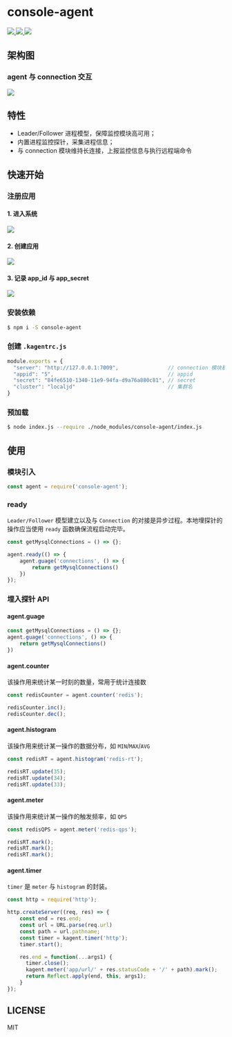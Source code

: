 
<p align=center>
    <h1>console-agent</h1>
    <a href="https://github.com/kaola-fed/kagent">
        <img src="https://img.shields.io/npm/v/kagent.svg?style=for-the-badge"/>
    </a>
    <a href="https://travis-ci.org/kaola-fed/kagent">
        <img src="https://img.shields.io/travis-ci/kaola-fed/kagent.svg?branch=feature_megalo&style=for-the-badge"/>
    </a>
    <a href="https://codecov.io/gh/kaola-fed/kagent">
        <img src="https://img.shields.io/codecov/c/github/kaola-fed/kagent.svg?style=for-the-badge"/>
    </a>
</p>

## 架构图
### agent 与 connection 交互
![](https://user-images.githubusercontent.com/10825163/50828911-b761f200-137d-11e9-90f8-f94db6d9eed3.png)

## 特性
* Leader/Follower 进程模型，保障监控模块高可用；
* 内置进程监控探针，采集进程信息；
* 与 connection 模块维持长连接，上报监控信息与执行远程端命令

## 快速开始
### 注册应用
#### 1. 进入系统
![](https://user-images.githubusercontent.com/10825163/50830874-1296e300-1384-11e9-8872-dee5d2a1a4b2.png)
#### 2. 创建应用
![](https://user-images.githubusercontent.com/10825163/50830884-1b87b480-1384-11e9-9ee9-2fd4b49c9c8e.png)
#### 3. 记录 app_id 与 app_secret
![](https://user-images.githubusercontent.com/10825163/50830883-19255a80-1384-11e9-9f99-e2b37bc52221.png)

### 安装依赖
```bash
$ npm i -S console-agent
```

### 创建 `.kagentrc.js`
```js
module.exports = {
  "server": "http://127.0.0.1:7009",                // connection 模块暴露的地址
  "appid": "5",                                     // appid
  "secret": "84fe6510-1340-11e9-94fa-d9a76a880c81", // secret
  "cluster": "localjd"                              // 集群名
}
```

### 预加载
```bash
$ node index.js --require ./node_modules/console-agent/index.js
```

## 使用
### 模块引入
```js
const agent = require('console-agent');
```

### ready
`Leader/Follower` 模型建立以及与 `Connection` 的对接是异步过程。本地埋探针的操作应当使用 `ready` 函数确保流程启动完毕。

```js
const getMysqlConnections = () => {};

agent.ready(() => {
    agent.guage('connections', () => {
        return getMysqlConnections()
    })
});
```

### 埋入探针 API
#### agent.guage
```js
const getMysqlConnections = () => {};
agent.guage('connections', () => {
    return getMysqlConnections()
})
```

#### agent.counter
该操作用来统计某一时刻的数量，常用于统计连接数

```js
const redisCounter = agent.counter('redis');

redisCounter.inc();
redisCounter.dec();
```

#### agent.histogram
该操作用来统计某一操作的数据分布，如 `MIN`/`MAX`/`AVG`

```js
const redisRT = agent.histogram('redis-rt');

redisRT.update(35);
redisRT.update(34);
redisRT.update(33);
```

#### agent.meter
该操作用来统计某一操作的触发频率，如 `QPS`

```js
const redisQPS = agent.meter('redis-qps');

redisRT.mark();
redisRT.mark();
redisRT.mark();
```


#### agent.timer
`timer` 是 `meter` 与 `histogram` 的封装。

```js
const http = require('http');

http.createServer((req, res) => {
    const end = res.end;
    const url = URL.parse(req.url)
    const path = url.pathname;
    const timer = kagent.timer('http');
    timer.start();

    res.end = function(...args1) {
      timer.close();
      kagent.meter('app/url/' + res.statusCode + '/' + path).mark();
      return Reflect.apply(end, this, args1);
    }
});
```

## LICENSE
MIT
